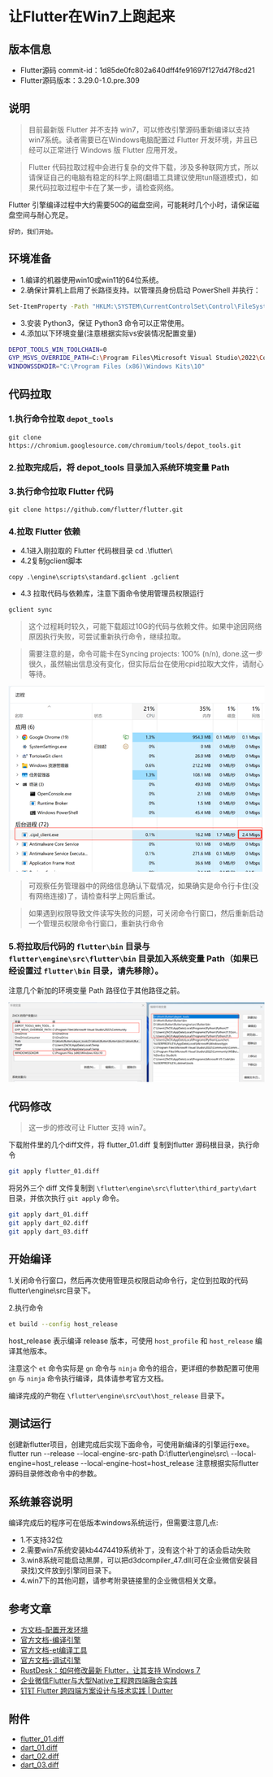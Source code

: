 
# 让Flutter在Win7上跑起来

## 版本信息

- Flutter源码 commit-id：1d85de0fc802a640dff4fe91697f127d47f8cd21
- Flutter源码版本：3.29.0-1.0.pre.309

## 说明
> 目前最新版 Flutter 并不支持 win7，可以修改引擎源码重新编译以支持win7系统。读者需要已在Windows电脑配置过 Flutter 开发环境，并且已经可以正常进行 Windows 版 Flutter 应用开发。

> Flutter 代码拉取过程中会进行复杂的文件下载，涉及多种联网方式，所以请保证自己的电脑有稳定的科学上网(翻墙工具建议使用tun隧道模式)，如果代码拉取过程中卡在了某一步，请检查网络。

Flutter 引擎编译过程中大约需要50G的磁盘空间，可能耗时几个小时，请保证磁盘空间与耐心充足。

`好的，我们开始。`

## 环境准备

- 1.编译的机器使用win10或win11的64位系统。
- 2.确保计算机上启用了长路径支持。以管理员身份启动 PowerShell 并执行：
```bash
Set-ItemProperty -Path "HKLM:\SYSTEM\CurrentControlSet\Control\FileSystem" -Name "LongPathsEnabled" -Value 1 -Force
```

- 3.安装 Python3，保证 Python3 命令可以正常使用。
- 4.添加以下环境变量(注意根据实际vs安装情况配置变量)

```bash
DEPOT_TOOLS_WIN_TOOLCHAIN=0
GYP_MSVS_OVERRIDE_PATH=C:\Program Files\Microsoft Visual Studio\2022\Community
WINDOWSSDKDIR="C:\Program Files (x86)\Windows Kits\10"
```

## 代码拉取

###  1.执行命令拉取 `depot_tools`
```
git clone https://chromium.googlesource.com/chromium/tools/depot_tools.git
```
###  2.拉取完成后，将 depot_tools 目录加入系统环境变量 Path
### 3.执行命令拉取 Flutter 代码
```
git clone https://github.com/flutter/flutter.git
```
###  4.拉取 Flutter 依赖
- 4.1进入刚拉取的 Flutter 代码根目录
cd .\flutter\
- 4.2复制gclient脚本
```
copy .\engine\scripts\standard.gclient .gclient
```
- 4.3 拉取代码与依赖库，注意下面命令使用管理员权限运行

```bash
gclient sync
```

> 这个过程耗时较久，可能下载超过10G的代码与依赖文件。如果中途因网络原因执行失败，可尝试重新执行命令，继续拉取。

> 需要注意的是，命令可能卡在Syncing projects: 100% (n/n), done.这一步很久，虽然输出信息没有变化，但实际后台在使用cpid拉取大文件，请耐心等待。

![alt text](image.png)

> 可观察任务管理器中的网络信息确认下载情况，如果确实是命令行卡住(没有网络连接)了，请检查科学上网后重试。

> 如果遇到权限导致文件读写失败的问题，可关闭命令行窗口，然后重新启动一个管理员权限命令行窗口，重新执行命令

### 5.将拉取后代码的 `flutter\bin` 目录与 `flutter\engine\src\flutter\bin` 目录加入系统变量 Path（如果已经设置过 `flutter\bin` 目录，请先移除）。

注意几个新加的环境变量 Path 路径位于其他路径之前。

![alt text](image-1.png)

## 代码修改

> 这一步的修改可让 Flutter 支持 win7。

下载附件里的几个diff文件，将 flutter_01.diff 复制到flutter 源码根目录，执行命令
```bash
git apply flutter_01.diff
```

将另外三个 diff 文件复制到 `\flutter\engine\src\flutter\third_party\dart` 目录，并依次执行 `git apply` 命令。

```bash
git apply dart_01.diff
git apply dart_02.diff
git apply dart_03.diff
```

## 开始编译

1.关闭命令行窗口，然后再次使用管理员权限启动命令行，定位到拉取的代码flutter\engine\src目录下。

2.执行命令
```bash
et build --config host_release
```

host_release 表示编译 release 版本，可使用 `host_profile` 和 `host_release` 编译其他版本。

注意这个 `et` 命令实际是 `gn` 命令与 `ninja` 命令的组合，更详细的参数配置可使用 `gn` 与 `ninja` 命令执行编译，具体请参考官方文档。

编译完成的产物在 `\flutter\engine\src\out\host_release` 目录下。

## 测试运行

创建新flutter项目，创建完成后实现下面命令，可使用新编译的引擎运行exe。
flutter run --release --local-engine-src-path D:\flutter\engine\src\ --local-engine=host_release --local-engine-host=host_release
注意根据实际flutter源码目录修改命令中的参数。


## 系统兼容说明

编译完成后的程序可在低版本windows系统运行，但需要注意几点:

- 1.不支持32位
- 2.需要win7系统安装kb4474419系统补丁，没有这个补丁的话会启动失败
- 3.win8系统可能启动黑屏，可以把d3dcompiler_47.dll(可在企业微信安装目录找)文件放到引擎同目录下。
- 4.win7下的其他问题，请参考附录链接里的企业微信相关文章。

## 参考文章

- [方文档-配置开发环境](https://github.com/flutter/flutter/blob/master/engine/src/flutter/docs/contributing/Setting-up-the-Engine-development-environment.md)
- [官方文档-编译引擎](https://github.com/flutter/flutter/blob/master/engine/src/flutter/docs/contributing/Compiling-the-engine.md)
- [官方文档-et编译工具](https://github.com/flutter/flutter/tree/master/engine/src/flutter/tools/engine_tool)
- [官方文档-调试引擎](https://github.com/flutter/flutter/blob/master/engine/src/flutter/docs/Debugging-the-engine.md)
- [RustDesk：如何修改最新 Flutter，让其支持 Windows 7](https://zhuanlan.zhihu.com/p/10307947656)
- [企业微信Flutter与大型Native工程跨四端融合实践](https://cloud.tencent.com/developer/article/2216321)
- [钉钉 Flutter 跨四端方案设计与技术实践 | Dutter](https://my.oschina.net/alimobile/blog/5525030)


## 附件

- [flutter_01.diff](./patch/flutter_01.diff)
- [dart_01.diff](./patch/dart_01.diff)
- [dart_02.diff](./patch/dart_02.diff)
- [dart_03.diff](./patch/dart_03.diff)



